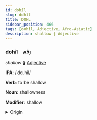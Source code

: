 ```yaml
---
id: dohîl
slug: dohîl
title: DOHL
sidebar_position: 466
tags: [dohîl, Adjective, Afro-Asiatic]
description: shallow § Adjective
---
```


### dohîl&emsp;<span kind="abugida">ʌɂ͊ɟ</span>

*shallow* **§** [Adjective](../../tags/Adjective)

**IPA**: /ˈdɑ.hil/

**Verb**: to be shallow

**Noun**: shallowness

**Modifier**: shallow

<details>
    <summary>Origin</summary>
    Arabic ضَحِل ḍaḥil /dˤaħ.ħil/<br/>
    <em>Afro-Asiatic Language Family</em>
</details>